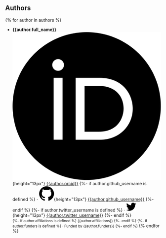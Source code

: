 ## Authors

{% for author in authors %}
+ **{{author.full_name}}**<br>
  ![ORCID icon](images/orcid.svg){height="13px"}
  [{{author.orcid}}](https://orcid.org/{{author.orcid}})
  {%- if author.github_username is defined %}
    · ![GitHub icon](images/github.svg){height="13px"}
    [{{author.github_username}}](https://github.com/{{author.github_username}})
  {%- endif %}
  {%- if author.twitter_username is defined %}
    · ![Twitter icon](images/twitter.svg){height="13px"}
    [{{author.twitter_username}}](https://twitter.com/{{author.twitter_username}})
  {%- endif %}<br>
  <small>
  {%- if author.affiliations is defined %}
     {{author.affiliations}}
  {%- endif %}
  {%- if author.funders is defined %}
     · Funded by {{author.funders}}
  {%- endif %}
  </small>
{% endfor %}
